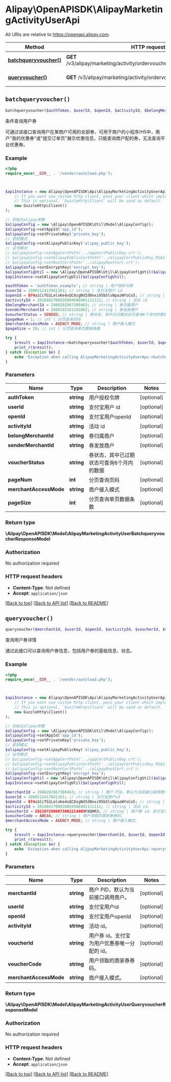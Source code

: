 # Alipay\OpenAPISDK\AlipayMarketingActivityUserApi

All URIs are relative to https://openapi.alipay.com.

Method | HTTP request | Description
------------- | ------------- | -------------
[**batchqueryvoucher()**](AlipayMarketingActivityUserApi.md#batchqueryvoucher) | **GET** /v3/alipay/marketing/activity/ordervoucher/user/batchqueryvoucher | 条件查询用户券
[**queryvoucher()**](AlipayMarketingActivityUserApi.md#queryvoucher) | **GET** /v3/alipay/marketing/activity/ordervoucher/user/voucher | 查询用户券详情


## `batchqueryvoucher()`

```php
batchqueryvoucher($authToken, $userId, $openId, $activityId, $belongMerchantId, $senderMerchantId, $voucherStatus, $pageNum, $merchantAccessMode, $pageSize): \Alipay\OpenAPISDK\Model\AlipayMarketingActivityUserBatchqueryvoucherResponseModel
```

条件查询用户券

可通过该接口查询用户在某商户可用的全部券，可用于商户的小程序/H5中，用户\"我的优惠券\"或\"提交订单页\"展示优惠信息。只能查询商户配的券，无法查询平台优惠券。

### Example

```php
<?php
require_once(__DIR__ . '/vendor/autoload.php');



$apiInstance = new Alipay\OpenAPISDK\Api\AlipayMarketingActivityUserApi(
    // If you want use custom http client, pass your client which implements `GuzzleHttp\ClientInterface`.
    // This is optional, `GuzzleHttp\Client` will be used as default.
    new GuzzleHttp\Client()
);

// 初始化alipay参数
$alipayConfig = new \Alipay\OpenAPISDK\Util\Model\AlipayConfig();
$alipayConfig->setAppId('app_id');
$alipayConfig->setPrivateKey('private_key');
// 密钥模式
$alipayConfig->setAlipayPublicKey('alipay_public_key');
// 证书模式
// $alipayConfig->setAppCertPath('../appCertPublicKey.crt');
// $alipayConfig->setAlipayPublicCertPath('../alipayCertPublicKey_RSA2.crt');
// $alipayConfig->setRootCertPath('../alipayRootCert.crt');
$alipayConfig->setEncryptKey('encrypt_key');
$alipayConfigUtil = new \Alipay\OpenAPISDK\Util\AlipayConfigUtil($alipayConfig);
$apiInstance->setAlipayConfigUtil($alipayConfigUtil);

$authToken = 'authToken_example'; // string | 用户授权令牌
$userId = 2088512417841101; // string | 支付宝用户 id
$openId = 074a1CcTG1LelxKe4xQC0zgNdId0nxi95b5lsNpazWYoCo5; // string | 支付宝用户openId
$activityId = 2016042700826004508401111111; // string | 活动 id
$belongMerchantId = 2088202967380463; // string | 券归属商户
$senderMerchantId = 2088102161342862; // string | 券发放商户
$voucherStatus = SENDED; // string | 券状态，其中已过期状态可查询6个月内的数据
$pageNum = 1; // int | 分页查询页码
$merchantAccessMode = AGENCY_MODE; // string | 商户接入模式
$pageSize = 20; // int | 分页查询单页数据条数

try {
    $result = $apiInstance->batchqueryvoucher($authToken, $userId, $openId, $activityId, $belongMerchantId, $senderMerchantId, $voucherStatus, $pageNum, $merchantAccessMode, $pageSize);
    print_r($result);
} catch (Exception $e) {
    echo 'Exception when calling AlipayMarketingActivityUserApi->batchqueryvoucher: ', $e->getMessage(), PHP_EOL;
}
```

### Parameters

Name | Type | Description  | Notes
------------- | ------------- | ------------- | -------------
 **authToken** | **string**| 用户授权令牌 | [optional]
 **userId** | **string**| 支付宝用户 id | [optional]
 **openId** | **string**| 支付宝用户openId | [optional]
 **activityId** | **string**| 活动 id | [optional]
 **belongMerchantId** | **string**| 券归属商户 | [optional]
 **senderMerchantId** | **string**| 券发放商户 | [optional]
 **voucherStatus** | **string**| 券状态，其中已过期状态可查询6个月内的数据 | [optional]
 **pageNum** | **int**| 分页查询页码 | [optional]
 **merchantAccessMode** | **string**| 商户接入模式 | [optional]
 **pageSize** | **int**| 分页查询单页数据条数 | [optional]

### Return type

**\Alipay\OpenAPISDK\Model\AlipayMarketingActivityUserBatchqueryvoucherResponseModel**

### Authorization

No authorization required

### HTTP request headers

- **Content-Type**: Not defined
- **Accept**: `application/json`

[[Back to top]](#) [[Back to API list]](../../README.md#api-endpoints)
[[Back to README]](../../README.md)

## `queryvoucher()`

```php
queryvoucher($merchantId, $userId, $openId, $activityId, $voucherId, $voucherCode, $merchantAccessMode): \Alipay\OpenAPISDK\Model\AlipayMarketingActivityUserQueryvoucherResponseModel
```

查询用户券详情

通过此接口可以查询用户券信息，包括用户券的基础信息、状态。

### Example

```php
<?php
require_once(__DIR__ . '/vendor/autoload.php');



$apiInstance = new Alipay\OpenAPISDK\Api\AlipayMarketingActivityUserApi(
    // If you want use custom http client, pass your client which implements `GuzzleHttp\ClientInterface`.
    // This is optional, `GuzzleHttp\Client` will be used as default.
    new GuzzleHttp\Client()
);

// 初始化alipay参数
$alipayConfig = new \Alipay\OpenAPISDK\Util\Model\AlipayConfig();
$alipayConfig->setAppId('app_id');
$alipayConfig->setPrivateKey('private_key');
// 密钥模式
$alipayConfig->setAlipayPublicKey('alipay_public_key');
// 证书模式
// $alipayConfig->setAppCertPath('../appCertPublicKey.crt');
// $alipayConfig->setAlipayPublicCertPath('../alipayCertPublicKey_RSA2.crt');
// $alipayConfig->setRootCertPath('../alipayRootCert.crt');
$alipayConfig->setEncryptKey('encrypt_key');
$alipayConfigUtil = new \Alipay\OpenAPISDK\Util\AlipayConfigUtil($alipayConfig);
$apiInstance->setAlipayConfigUtil($alipayConfigUtil);

$merchantId = 2088202967380463; // string | 商户 PID，默认为当前接口调用商户。
$userId = 2088512417841101; // string | 支付宝用户id
$openId = 074a1CcTG1LelxKe4xQC0zgNdId0nxi95b5lsNpazWYoCo5; // string | 支付宝用户openId
$activityId = 2016042700826004508401111111; // string | 活动 id。
$voucherId = 2021072900073002214009F8QHR3; // string | 用户券 id。支付宝为用户优惠券唯一分配的 id。
$voucherCode = ABE44; // string | 用户领取的商家券券码。
$merchantAccessMode = AGENCY_MODE; // string | 商户接入模式。

try {
    $result = $apiInstance->queryvoucher($merchantId, $userId, $openId, $activityId, $voucherId, $voucherCode, $merchantAccessMode);
    print_r($result);
} catch (Exception $e) {
    echo 'Exception when calling AlipayMarketingActivityUserApi->queryvoucher: ', $e->getMessage(), PHP_EOL;
}
```

### Parameters

Name | Type | Description  | Notes
------------- | ------------- | ------------- | -------------
 **merchantId** | **string**| 商户 PID，默认为当前接口调用商户。 | [optional]
 **userId** | **string**| 支付宝用户id | [optional]
 **openId** | **string**| 支付宝用户openId | [optional]
 **activityId** | **string**| 活动 id。 | [optional]
 **voucherId** | **string**| 用户券 id。支付宝为用户优惠券唯一分配的 id。 | [optional]
 **voucherCode** | **string**| 用户领取的商家券券码。 | [optional]
 **merchantAccessMode** | **string**| 商户接入模式。 | [optional]

### Return type

**\Alipay\OpenAPISDK\Model\AlipayMarketingActivityUserQueryvoucherResponseModel**

### Authorization

No authorization required

### HTTP request headers

- **Content-Type**: Not defined
- **Accept**: `application/json`

[[Back to top]](#) [[Back to API list]](../../README.md#api-endpoints)
[[Back to README]](../../README.md)
